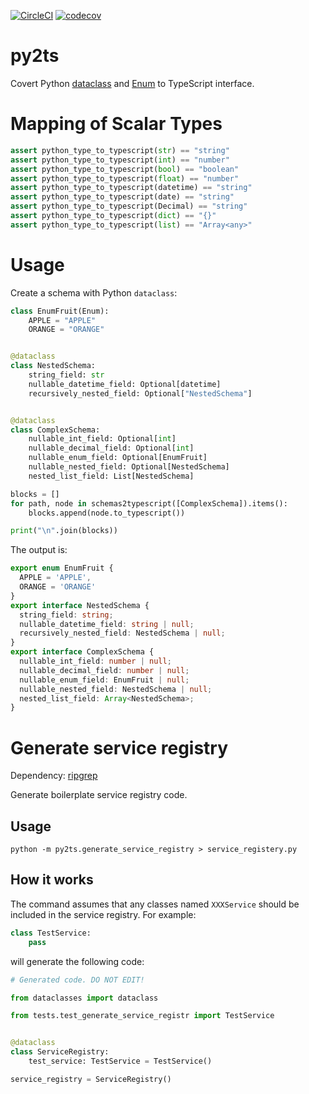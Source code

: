 [![CircleCI](https://circleci.com/gh/conanfanli/py2ts.svg?style=svg)](https://circleci.com/gh/conanfanli/py2ts)
[![codecov](https://codecov.io/gh/conanfanli/py2ts/branch/master/graph/badge.svg)](https://codecov.io/gh/conanfanli/py2ts)

# py2ts
Covert Python [dataclass](https://docs.python.org/3/library/dataclasses.html) and [Enum](https://docs.python.org/3/library/enum.html) to TypeScript interface.

# Mapping of Scalar Types
```python
assert python_type_to_typescript(str) == "string"
assert python_type_to_typescript(int) == "number"
assert python_type_to_typescript(bool) == "boolean"
assert python_type_to_typescript(float) == "number"
assert python_type_to_typescript(datetime) == "string"
assert python_type_to_typescript(date) == "string"
assert python_type_to_typescript(Decimal) == "string"
assert python_type_to_typescript(dict) == "{}"
assert python_type_to_typescript(list) == "Array<any>"
```

# Usage
Create a schema with Python `dataclass`:

```python
class EnumFruit(Enum):
    APPLE = "APPLE"
    ORANGE = "ORANGE"


@dataclass
class NestedSchema:
    string_field: str
    nullable_datetime_field: Optional[datetime]
    recursively_nested_field: Optional["NestedSchema"]


@dataclass
class ComplexSchema:
    nullable_int_field: Optional[int]
    nullable_decimal_field: Optional[int]
    nullable_enum_field: Optional[EnumFruit]
    nullable_nested_field: Optional[NestedSchema]
    nested_list_field: List[NestedSchema]

blocks = []
for path, node in schemas2typescript([ComplexSchema]).items():
    blocks.append(node.to_typescript())

print("\n".join(blocks))
```
The output is:
```typescript
export enum EnumFruit {
  APPLE = 'APPLE',
  ORANGE = 'ORANGE'
}
export interface NestedSchema {
  string_field: string;
  nullable_datetime_field: string | null;
  recursively_nested_field: NestedSchema | null;
}
export interface ComplexSchema {
  nullable_int_field: number | null;
  nullable_decimal_field: number | null;
  nullable_enum_field: EnumFruit | null;
  nullable_nested_field: NestedSchema | null;
  nested_list_field: Array<NestedSchema>;
}
```

# Generate service registry
Dependency: [ripgrep](https://github.com/BurntSushi/ripgrep)

Generate boilerplate service registry code.

## Usage
`python -m py2ts.generate_service_registry > service_registery.py`

## How it works
The command assumes that any classes named `XXXService` should be included in the service registry.
For example:
```python
class TestService:
    pass
```

will generate the following code:
```python
# Generated code. DO NOT EDIT!

from dataclasses import dataclass

from tests.test_generate_service_registr import TestService


@dataclass
class ServiceRegistry:
    test_service: TestService = TestService()

service_registry = ServiceRegistry()
```
